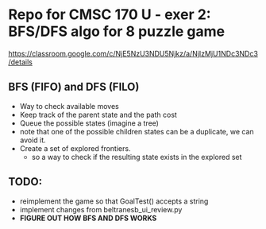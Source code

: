 # Repo for CMSC 170 U - exer 2: BFS/DFS algo for 8 puzzle game

https://classroom.google.com/c/NjE5NzU3NDU5Njkz/a/NjIzMjU1NDc3NDc3/details

## BFS (FIFO) and DFS (FILO)
- Way to check available moves
- Keep track of the parent state and the path cost
- Queue the possible states (imagine a tree)
- note that one of the possible children states can be a duplicate, we can avoid it.
- Create a set of explored frontiers.
    - so a way to check if the resulting state exists in the explored set

## TODO:
- reimplement the game so that GoalTest() accepts a string
- implement changes from beltranesb_ui_review.py
- **FIGURE OUT HOW BFS AND DFS WORKS**